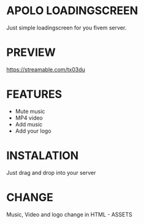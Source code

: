 # APOLO LOADINGSCREEN
Just simple loadingscreen for you fivem server.

# PREVIEW
https://streamable.com/tx03du

# FEATURES
- Mute music
- MP4 video
- Add music
- Add your logo

# INSTALATION
Just drag and drop into your server

# CHANGE
Music, Video and logo change in HTML - ASSETS
